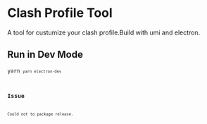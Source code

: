 # Clash Profile Tool
A tool for custumize your clash profile.Build with umi and electron.
## Run in Dev Mode
<code>yarn<code>
<code>yarn electron-dev<code>
## Issue
Could not to package release.

